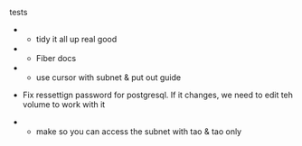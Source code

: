 tests

- - tidy it all up real good

- - Fiber docs
- - use cursor with subnet & put out guide


- Fix ressettign password for postgresql. If it changes, we need to edit teh volume to work with it
- - make so you can access the subnet with tao & tao only

